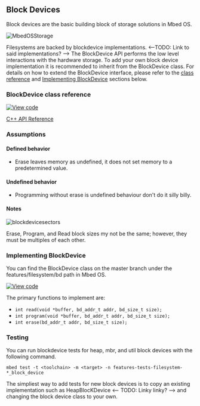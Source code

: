 <h2 id="contributing-block-device">Block Devices</h2>

Block devices are the basic building block of storage solutions in Mbed OS. 

![MbedOSStorage](https://s3-us-west-2.amazonaws.com/mbed-os-docs-images/MbedOS-storage-overview.png)
  
Filesystems are backed by blockdevice implementations. <--TODO: Link to said implementations? --> The BlockDevice API performs the low level interactions with the hardware storage. To add your own block device implementation it is recommended to inherit from the BlockDevice class. For details on how to extend the BlockDevice interface, please refer to the [class reference](#blockdevice-class-reference) and [Implementing BlockDevice](#implementing-blockdevice) sections below.

### BlockDevice class reference

[![View code](https://www.mbed.com/embed/?type=library)](http://os-doc-builder.test.mbed.com/docs/development/mbed-os-api-doxy/class_block_device.html)

[C++ API Reference](https://github.com/ARMmbed/mbed-os/blob/master/features/filesystem/bd/BlockDevice.h)

### Assumptions

#### Defined behavior

* Erase leaves memory as undefined, it does not set memory to a predetermined value.

#### Undefined behavior

* Programming without erase is undefined behaviour don't do it silly billy.

#### Notes

![blockdevicesectors](https://s3-us-west-2.amazonaws.com/mbed-os-docs-images/blockdevice_block_size.png)

Erase, Program, and Read block sizes my not be the same; however, they must be multiples of each other.

### Implementing BlockDevice

You can find the BlockDevice class on the master branch under the features/filesystem/bd path in Mbed OS.

[![View code](https://www.mbed.com/embed/?type=library)](http://os-doc-builder.test.mbed.com/docs/development/mbed-os-api-doxy/class_block_device.html)

The primary functions to implement are:
* `int read(void *buffer, bd_addr_t addr, bd_size_t size);`
* `int program(void *buffer, bd_addr_t addr, bd_size_t size);`
* `int erase(bd_addr_t addr, bd_size_t size);`

### Testing

You can run blockdevice tests for heap, mbr, and util block devices with the following command.

```
mbed test -t <toolchain> -m <target> -n features-tests-filesystem-*_block_device
```

The simpliest way to add tests for new block devices is to copy an existing implementation such as HeapBlocKDevice <-- TODO: Linky linky? --> and changing the block device class to your own.